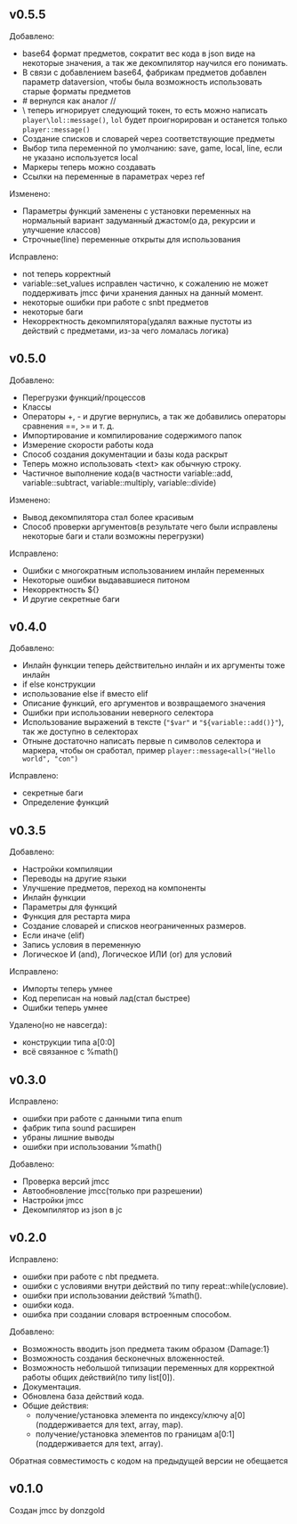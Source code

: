 ## v0.5.5
Добавлено:
- base64 формат предметов, сократит вес кода в json виде на некоторые значения, а так же декомпилятор научился его понимать.
- В связи с добавлением base64, фабрикам предметов добавлен параметр dataversion, чтобы была возможность использовать старые форматы предметов
- \# вернулся как аналог //
- \ теперь игнорирует следующий токен, то есть можно написать `player\lol::message()`, `lol` будет проигнорирован и останется только `player::message()`
- Создание списков и словарей через соответствующие предметы
- Выбор типа переменной по умолчанию: save, game, local, line, если не указано используется local
- Маркеры теперь можно создавать
- Ссылки на переменные в параметрах через ref

Изменено:
- Параметры функций заменены с установки переменных на нормальный вариант задуманный джастом(о да, рекурсии и улучшение классов)
- Строчные(line) переменные открыты для использования

Исправлено:
- not теперь корректный
- variable::set_values исправлен частично, к сожалению не может поддерживать jmcc фичи хранения данных на данный момент.
- некоторые ошибки при работе с snbt предметов
- некоторые баги
- Некорректность декомпилятора(удалял важные пустоты из действий с предметами, из-за чего ломалась логика)

## v0.5.0
Добавлено:
- Перегрузки функций/процессов
- Классы
- Операторы +, \- и другие вернулись, а так же добавились операторы сравнения ==, >= и т. д.
- Импортирование и компилирование содержимого папок
- Измерение скорости работы кода
- Способ создания документации и базы кода раскрыт
- Теперь можно использовать \<text\> как обычную строку.
- Частичное выполнение кода(в частности variable::add, variable::subtract, variable::multiply, variable::divide)

Изменено:
- Вывод декомпилятора стал более красивым
- Способ проверки аргументов(в результате чего были исправлены некоторые баги и стали возможны перегрузки)

Исправлено:
- Ошибки с многократным использованием инлайн переменных
- Некоторые ошибки выдававшиеся питоном
- Некорректность ${}
- И другие секретные баги

## v0.4.0
Добавлено:
- Инлайн функции теперь действительно инлайн и их аргументы тоже инлайн
- if else конструкции
- использование else if вместо elif
- Описание функций, его аргументов и возвращаемого значения
- Ошибки при использовании неверного селектора
- Использование выражений в тексте (`"$var"` и ```"${variable::add()}"```), так же доступно в селекторах
- Отныне достаточно написать первые n символов селектора и маркера, чтобы он сработал, пример `player::message<all>("Hello world", "con")`

Исправлено:
- секретные баги
- Определение функций

## v0.3.5
Добавлено:
- Настройки компиляции
- Переводы на другие языки
- Улучшение предметов, переход на компоненты
- Инлайн функции
- Параметры для функций
- Функция для рестарта мира
- Создание словарей и списков неограниченных размеров.
- Если иначе (elif)
- Запись условия в переменную
- Логическое И (and), Логическое ИЛИ (or) для условий

Исправлено:
- Импорты теперь умнее
- Код переписан на новый лад(стал быстрее)
- Ошибки теперь умнее

Удалено(но не навсегда):
- конструкции типа a[0:0]
- всё связанное с %math()

## v0.3.0
Исправлено:
- ошибки при работе с данными типа enum
- фабрик типа sound расширен
- убраны лишние выводы
- ошибки при использовании %math()

Добавлено:
- Проверка версий jmcc
- Автообновление jmcc(только при разрешении)
- Настройки jmcc
- Декомпилятор из json в jc

## v0.2.0
Исправлено:
- ошибки при работе с nbt предмета.
- ошибки с условиями внутри действий по типу repeat::while(условие).
- ошибки при использовании действий %math().
- ошибки кода.
- ошибка при создании словаря встроенным способом.

Добавлено:
- Возможность вводить json предмета таким образом {Damage:1}
- Возможность создания бесконечных вложенностей.
- Возможность небольшой типизации переменных для корректной работы общих действий(по типу list[0]).
- Документация.
- Обновлена база действий кода.
- Общие действия:
  - получение/установка элемента по индексу/ключу a[0] (поддерживается для text, array, map).
  - получение/установка элементов по границам a[0:1] (поддерживается для text, array).

Обратная совместимость с кодом на предыдущей версии не обещается


## v0.1.0
Создан jmcc by donzgold